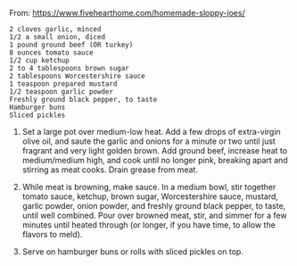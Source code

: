 From: https://www.fivehearthome.com/homemade-sloppy-joes/

    2 cloves garlic, minced
    1/2 a small onion, diced
    1 pound ground beef (OR turkey)
    8 ounces tomato sauce
    1/2 cup ketchup
    2 to 4 tablespoons brown sugar
    2 tablespoons Worcestershire sauce
    1 teaspoon prepared mustard
    1/2 teaspoon garlic powder
    Freshly ground black pepper, to taste
    Hamburger buns
    Sliced pickles
    
1. Set a large pot over medium-low heat. Add a few drops of extra-virgin olive oil, and saute the garlic and onions for a minute or two until just fragrant and very light golden brown. Add ground beef, increase heat to medium/medium high, and cook until no longer pink, breaking apart and stirring as meat cooks. Drain grease from meat.

2. While meat is browning, make sauce. In a medium bowl, stir together tomato sauce, ketchup, brown sugar, Worcestershire sauce, mustard, garlic powder, onion powder, and freshly ground black pepper, to taste, until well combined. Pour over browned meat, stir, and simmer for a few minutes until heated through (or longer, if you have time, to allow the flavors to meld).

3. Serve on hamburger buns or rolls with sliced pickles on top.
